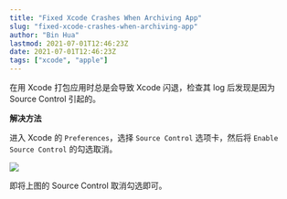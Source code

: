 ```yaml
---
title: "Fixed Xcode Crashes When Archiving App"
slug: "fixed-xcode-crashes-when-archiving-app"
author: "Bin Hua"
lastmod: 2021-07-01T12:46:23Z
date: 2021-07-01T12:46:23Z
tags: ["xcode", "apple"]
---
```


在用 Xcode 打包应用时总是会导致 Xcode 闪退，检查其 log 后发现是因为 Source Control 引起的。

**解决方法**

进入 Xcode 的 `Preferences`，选择 `Source Control` 选项卡，然后将 `Enable Source Control` 的勾选取消。

![](https://storage.tourcoder.com/tcblog/fixed-xcode-crashes-when-archiving-app.png)

即将上图的 Source Control 取消勾选即可。
